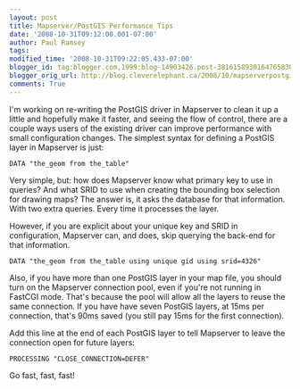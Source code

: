 ```yaml
---
layout: post
title: Mapserver/PostGIS Performance Tips
date: '2008-10-31T09:12:00.001-07:00'
author: Paul Ramsey
tags: 
modified_time: '2008-10-31T09:22:05.433-07:00'
blogger_id: tag:blogger.com,1999:blog-14903426.post-3816158930164765830
blogger_orig_url: http://blog.cleverelephant.ca/2008/10/mapserverpostgis-performance-tips.html
comments: True
---
```


I'm working on re-writing the PostGIS driver in Mapserver to clean it up a little and hopefully make it faster, and seeing the flow of control, there are a couple ways users of the existing driver can improve performance with small configuration changes. The simplest syntax for defining a PostGIS layer in Mapserver is just:

    DATA "the_geom from the_table"

Very simple, but: how does Mapserver know what primary key to use in queries? And what SRID to use when creating the bounding box selection for drawing maps? The answer is, it asks the database for that information. With two extra queries. Every time it processes the layer.

However, if you are explicit about your unique key and SRID in configuration, Mapserver can, and does, skip querying the back-end for that information.

    DATA "the_geom from the_table using unique gid using srid=4326"

Also, if you have more than one PostGIS layer in your map file, you should turn on the Mapserver connection pool, even if you're not running in FastCGI mode. That's because the pool will allow all the layers to reuse the same connection. If you have have seven PostGIS layers, at 15ms per connection, that's 90ms saved (you still pay 15ms for the first connection). 

Add this line at the end of each PostGIS layer to tell Mapserver to leave the connection open for future layers:

    PROCESSING "CLOSE_CONNECTION=DEFER"

Go fast, fast, fast!

